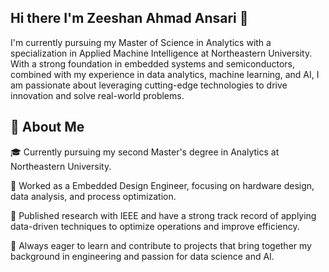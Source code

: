 ## Hi there I'm Zeeshan Ahmad Ansari 👋

I'm currently pursuing my Master of Science in Analytics with a specialization in Applied Machine Intelligence at Northeastern University. With a strong foundation in embedded systems and semiconductors, combined with my experience in data analytics, machine learning, and AI, I am passionate about leveraging cutting-edge technologies to drive innovation and solve real-world problems.




🚀 About Me
------------------------------
🎓 Currently pursuing my second Master's degree in Analytics at Northeastern University.

💼 Worked as a Embedded Design Engineer, focusing on hardware design, data analysis, and process optimization.

🏅 Published research with IEEE and have a strong track record of applying data-driven techniques to optimize operations and improve efficiency.

🌱 Always eager to learn and contribute to projects that bring together my background in engineering and passion for data science and AI.



<!--
**Zeeshan13/Zeeshan13** is a ✨ _special_ ✨ repository because its `README.md` (this file) appears on your GitHub profile.

Here are some ideas to get you started:

- 🔭 I’m currently working on ...
- 🌱 I’m currently learning ...
- 👯 I’m looking to collaborate on ...
- 🤔 I’m looking for help with ...
- 💬 Ask me about ...
- 📫 How to reach me: ...
- 😄 Pronouns: ...
- ⚡ Fun fact: ...
-->

